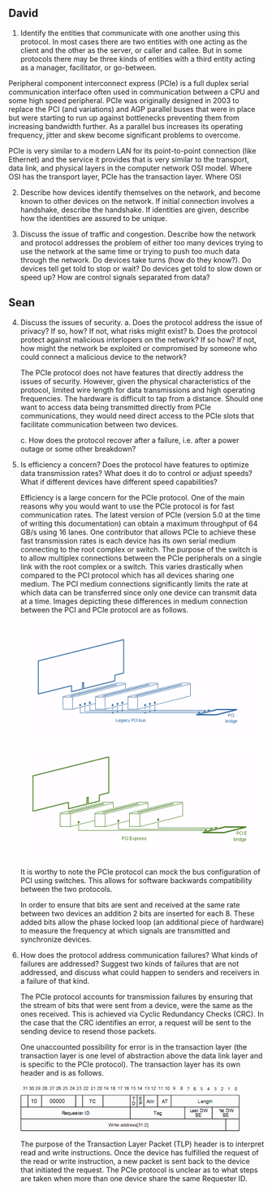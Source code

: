 ## David

1. Identify the entities that communicate with one another using this protocol.
   In most cases there are two entities with one acting as the client and the
   other as the server, or caller and callee. But in some protocols there may be
   three kinds of entities with a third entity acting as a manager, facilitator,
   or go-between.

Peripheral component interconnect express (PCIe) is a full duplex serial
communication interface often used in communication between a CPU and some high
speed peripheral. PCIe was originally designed in 2003 to replace the PCI (and
variations) and AGP parallel buses that were in place but were starting to run
up against bottlenecks preventing them from increasing bandwidth further. As a
parallel bus increases its operating frequency, jitter and skew become
significant problems to overcome.

PCIe is very similar to a modern LAN for its point-to-point connection
(like Ethernet) and the service it provides that is very similar to the
transport, data link, and physical layers in the computer network OSI model.
Where OSI has the transport layer, PCIe has the transaction layer. Where OSI

2. Describe how devices identify themselves on the network, and become known to
   other devices on the network. If initial connection involves a handshake,
   describe the handshake. If identities are given, describe how the identities
   are assured to be unique.

3. Discuss the issue of traffic and congestion. Describe how the network and
   protocol addresses the problem of either too many devices trying to use the
   network at the same time or trying to push too much data through the network.
   Do devices take turns (how do they know?). Do devices tell get told to stop
   or wait? Do devices get told to slow down or speed up? How are control
   signals separated from data?

## Sean
4. Discuss the issues of security. a. Does the protocol address the issue of
   privacy? If so, how? If not, what risks might exist? b. Does the protocol
   protect against malicious interlopers on the network? If so how? If not, how
   might the network be exploited or compromised by someone who could connect a
   malicious device to the network?

   The PCIe protocol does not have features that directly address the issues of
   security. However, given the physical characteristics of the protocol,
   limited wire length for data transmissions and high operating frequencies.
   The hardware is difficult to tap from a distance. Should one want to access
   data being transmitted directly from PCIe communications, they would need
   direct access to the PCIe slots that facilitate communication between two
   devices.

   c. How does the protocol recover after a failure, i.e. after a power outage
   or some other breakdown?

5. Is efficiency a concern? Does the protocol have features to optimize data
   transmission rates? What does it do to control or adjust speeds? What if
   different devices have different speed capabilities?

   Efficiency is a large concern for the PCIe protocol. One of the main reasons
   why you would want to use the PCIe protocol is for fast communication rates.
   The latest version of PCIe (version 5.0 at the time of writing this
   documentation) can obtain a maximum throughput of 64 GB/s using 16 lanes. One
   contributor that allows PCIe to achieve these fast transmission rates is each
   device has its own serial medium connecting to the root complex or switch.
   The purpose of the switch is to allow multiplex connections between the PCIe
   peripherals on a single link with the root complex or a switch. This varies
   drastically when compared to the PCI protocol which has all devices sharing
   one medium. The PCI medium connections significantly limits the rate at which
   data can be transferred since only one device can transmit data at a time.
   Images depicting these differences in medium connection between the PCI and
   PCIe protocol are as follows.

   ![Legacy Medium Configuration](./ImageAssets/PCILegacyMediumConnection.PNG)

   ![Express Medium Configuration](./ImageAssets/PCIExpressMediumConnection.PNG)

   It is worthy to note the PCIe protocol can mock the bus configuration of PCI
   using switches. This allows for software backwards compatibility between the
   two protocols.

   In order to ensure that bits are sent and received at the same rate between
   two devices an addition 2 bits are inserted for each 8. These added bits
   allow the phase locked loop (an additional piece of hardware) to measure the
   frequency at which signals are transmitted and synchronize devices.

6. How does the protocol address communication failures? What kinds of failures
   are addressed? Suggest two kinds of failures that are not addressed, and
   discuss what could happen to senders and receivers in a failure of that kind.

   The PCIe protocol accounts for transmission failures by ensuring that the
   stream of bits that were sent from a device, were the same as the ones
   received. This is achieved via Cyclic Redundancy Checks (CRC). In the case
   that the CRC identifies an error, a request will be sent to the sending
   device to resend those packets.

   One unaccounted possibility for error is in the transaction layer (the
   transaction layer is one level of abstraction above the data link layer and
   is specific to the PCIe protocol). The transaction layer has its own header
   and is as follows.

   ![PCIe TLP header](./ImageAssets/PCIE_TLP_memory_write.gif)

   The purpose of the Transaction Layer Packet (TLP) header is to interpret read
   and write instructions. Once the device has fulfilled the request of the read
   or write instruction, a new packet is sent back to the device that initiated
   the request. The PCIe protocol is unclear as to what steps are taken when
   more than one device share the same Requester ID.